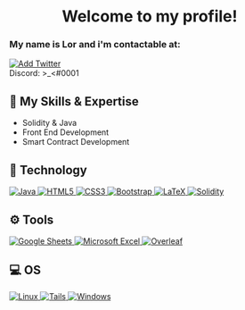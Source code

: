 <h1 align="center">Welcome to my profile!</h1>
<h3 align="left">My name is Lor and i'm contactable at: </h3>

<p align="left">
  <a href="https://twitter.com/lihh"><img title="Add Twitter" src="https://img.shields.io/badge/Twitter-1DA1F2?style=for-the-badge&logo=twitter&logoColor=white"/></a>
  <br>
  Discord: >_<#0001
</p>
  
## 🤍 My Skills & Expertise
- Solidity & Java
- Front End Development
- Smart Contract Development

## 📩 Technology
<p align="left"> <a href="#">
<img alt="Java" src="https://img.shields.io/badge/java-%23ED8B00.svg?&style=for-the-badge&logo=java&logoColor=white"/>
<img alt="HTML5" src="https://img.shields.io/badge/html5%20-%23E34F26.svg?&style=for-the-badge&logo=html5&logoColor=white"/>
<img alt="CSS3" src="https://img.shields.io/badge/css3%20-%231572B6.svg?&style=for-the-badge&logo=css3&logoColor=white"/>
<img alt="Bootstrap" src="https://img.shields.io/badge/bootstrap%20-%23563D7C.svg?&style=for-the-badge&logo=bootstrap&logoColor=white"/>
<img alt="LaTeX" src="https://img.shields.io/badge/latex%20-%23008080.svg?&style=for-the-badge&logo=latex&logoColor=white"/>
<img alt="Solidity" src="https://img.shields.io/badge/Solidity-e6e6e6?style=for-the-badge&logo=solidity&logoColor=black"/>
</a></p>

## ⚙️ Tools
<p align="left"> <a href="$">
<img alt="Google Sheets" src="https://img.shields.io/badge/Google%20Sheets-34A853?style=for-the-badge&logo=google-sheets&logoColor=white"/>
<img alt="Microsoft Excel" src="https://img.shields.io/badge/Microsoft_Excel-217346?style=for-the-badge&logo=microsoft-excel&logoColor=white"/>
<img alt="Overleaf" src="https://img.shields.io/badge/Overleaf-47A141?style=for-the-badge&logo=Overleaf&logoColor=white"/>
</a></p>

## 💻 OS
<p align="left"> <a href="#">
<img alt="Linux" src="https://img.shields.io/badge/Linux-FCC624?style=for-the-badge&logo=linux&logoColor=black"/>
<img alt="Tails" src="https://img.shields.io/badge/Tails%20-56347C?&style=for-the-badge&logo=tails&logoColor=white"/>
<img alt="Windows" src="https://img.shields.io/badge/Windows-0078D6?style=for-the-badge&logo=windows&logoColor=white"/>
</a></p>

<!---
lor7331/lor7331 is a ✨ special ✨ repository because its `README.md` (this file) appears on your GitHub profile.
You can click the Preview link to take a look at your changes.
--->
